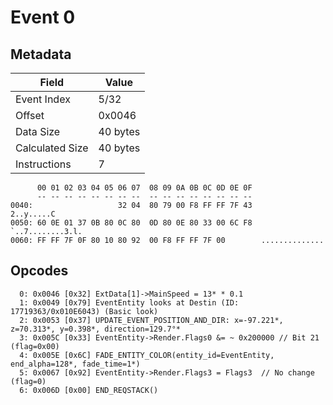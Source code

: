 # Event 0

## Metadata

| Field           | Value    |
|-----------------|----------|
| Event Index     | 5/32     |
| Offset          | 0x0046   |
| Data Size       | 40 bytes |
| Calculated Size | 40 bytes |
| Instructions    | 7        |

```
      00 01 02 03 04 05 06 07  08 09 0A 0B 0C 0D 0E 0F
      -- -- -- -- -- -- -- --  -- -- -- -- -- -- -- --
0040:                   32 04  80 79 00 F8 FF FF 7F 43        2..y.....C
0050: 60 0E 01 37 0B 80 0C 80  0D 80 0E 80 33 00 6C F8  `..7........3.l.
0060: FF FF 7F 0F 80 10 80 92  00 F8 FF FF 7F 00        ..............  
```

## Opcodes

```
  0: 0x0046 [0x32] ExtData[1]->MainSpeed = 13* * 0.1
  1: 0x0049 [0x79] EventEntity looks at Destin (ID: 17719363/0x010E6043) (Basic look)
  2: 0x0053 [0x37] UPDATE_EVENT_POSITION_AND_DIR: x=-97.221*, z=70.313*, y=0.398*, direction=129.7°*
  3: 0x005C [0x33] EventEntity->Render.Flags0 &= ~ 0x200000 // Bit 21 (flag=0x00)
  4: 0x005E [0x6C] FADE_ENTITY_COLOR(entity_id=EventEntity, end_alpha=128*, fade_time=1*)
  5: 0x0067 [0x92] EventEntity->Render.Flags3 = Flags3  // No change (flag=0)
  6: 0x006D [0x00] END_REQSTACK()
```
